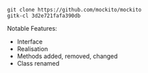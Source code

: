```
git clone https://github.com/mockito/mockito
gitk-cl 3d2e721fafa390db
```

Notable Features:

* Interface
* Realisation
* Methods added, removed, changed
* Class renamed
